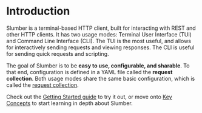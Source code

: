 # Introduction

Slumber is a terminal-based HTTP client, built for interacting with REST and other HTTP clients. It has two usage modes: Terminal User Interface (TUI) and Command Line Interface (CLI). The TUI is the most useful, and allows for interactively sending requests and viewing responses. The CLI is useful for sending quick requests and scripting.

The goal of Slumber is to be **easy to use, configurable, and sharable**. To that end, configuration is defined in a YAML file called the **request collection**. Both usage modes share the same basic configuration, which is called the [request collection](./api/request_collection.md).

Check out the [Getting Started guide](./getting_started.md) to try it out, or move onto [Key Concepts](./user_guide/key_concepts.md) to start learning in depth about Slumber.
